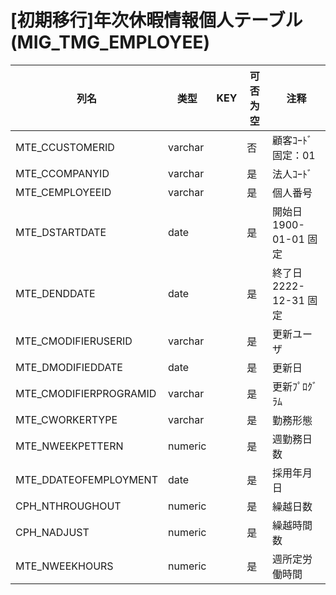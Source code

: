 # [初期移行]年次休暇情報個人テーブル                                          (MIG_TMG_EMPLOYEE)
| 列名   | 类型   | KEY  | 可否为空 | 注释   |
| ---- | ---- | ---- | ---- | ---- |
|MTE_CCUSTOMERID|varchar||否|顧客ｺｰﾄﾞ                        固定：01             |
|MTE_CCOMPANYID|varchar||是|法人ｺｰﾄﾞ                                          |
|MTE_CEMPLOYEEID|varchar||是|個人番号                                            |
|MTE_DSTARTDATE|date||是|開始日                           1900-01-01 固定     |
|MTE_DENDDATE|date||是|終了日                           2222-12-31 固定     |
|MTE_CMODIFIERUSERID|varchar||是|更新ユーザ                                           |
|MTE_DMODIFIEDDATE|date||是|更新日                                             |
|MTE_CMODIFIERPROGRAMID|varchar||是|更新ﾌﾟﾛｸﾞﾗﾑ                                       |
|MTE_CWORKERTYPE|varchar||是|勤務形態                                            |
|MTE_NWEEKPETTERN|numeric||是|週勤務日数                                           |
|MTE_DDATEOFEMPLOYMENT|date||是|採用年月日                                           |
|CPH_NTHROUGHOUT|numeric||是|繰越日数                                            |
|CPH_NADJUST|numeric||是|繰越時間数                                           |
|MTE_NWEEKHOURS|numeric||是|週所定労働時間|
